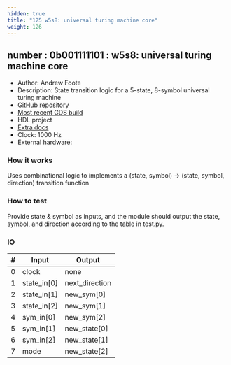 ```yaml
---
hidden: true
title: "125 w5s8: universal turing machine core"
weight: 126
---
```


## number : 0b001111101 : w5s8: universal turing machine core

* Author: Andrew Foote
* Description: State transition logic for a 5-state, 8-symbol universal turing machine
* [GitHub repository](https://github.com/andars/tt02-universal-turing-machine-w5s8)
* [Most recent GDS build](https://github.com/andars/tt02-universal-turing-machine-w5s8/actions/runs/3599725395)
* HDL project
* [Extra docs](https://github.com/andars/tt02-universal-turing-machine-w5s8#readme)
* Clock: 1000 Hz
* External hardware: 



### How it works

Uses combinational logic to implements a (state, symbol) -> (state, symbol, direction) transition function

### How to test

Provide state & symbol as inputs, and the module should output the state, symbol, and direction according to the table in test.py.

### IO

| # | Input        | Output       |
|---|--------------|--------------|
| 0 | clock  | none |
| 1 | state_in[0]  | next_direction |
| 2 | state_in[1]  | new_sym[0] |
| 3 | state_in[2]  | new_sym[1] |
| 4 | sym_in[0]  | new_sym[2] |
| 5 | sym_in[1]  | new_state[0] |
| 6 | sym_in[2]  | new_state[1] |
| 7 | mode  | new_state[2] |
